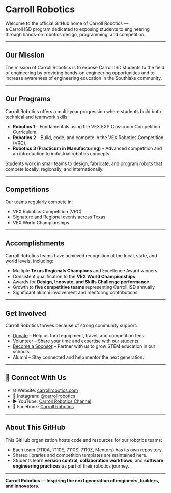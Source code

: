 # Carroll Robotics

Welcome to the official GitHub home of Carroll Robotics —  
a Carroll ISD program dedicated to exposing students to engineering through hands-on robotics design, programming, and competition.

---

## Our Mission
The mission of Carroll Robotics is to expose Carroll ISD students to the field of engineering by providing hands-on engineering opportunities and to increase awareness of engineering education in the Southlake community.

---

## Our Programs
Carroll Robotics offers a multi-year progression where students build both technical and teamwork skills:

- **Robotics 1** – Fundamentals using the VEX EXP Classroom Competition Curriculum.  
- **Robotics 2** – Build, code, and compete in the VEX Robotics Competition (VRC).  
- **Robotics 3 (Practicum in Manufacturing)** – Advanced competition and an introduction to industrial robotics concepts.  

Students work in small teams to design, fabricate, and program robots that compete locally, regionally, and internationally.

---

## Competitions
Our teams regularly compete in:
- VEX Robotics Competition (VRC)  
- Signature and Regional events across Texas  
- VEX World Championships  

---

## Accomplishments
Carroll Robotics teams have achieved recognition at the local, state, and world levels, including:
- Multiple **Texas Regionals Champions** and Excellence Award winners  
- Consistent qualification to the **VEX World Championships**  
- Awards for **Design, Innovate, and Skills Challenge performance**  
- Growth to **five competitive teams** representing Carroll ISD annually  
- Significant alumni involvement and mentoring contributions  

---

## Get Involved
Carroll Robotics thrives because of strong community support:

- [Donate](https://www.carrollrobotics.com/donate) – Help us fund equipment, travel, and competition fees.  
- [Volunteer](https://www.carrollrobotics.com/volunteer) – Share your time and expertise with our students.  
- [Become a Sponsor](https://www.carrollrobotics.com/sponsors) – Partner with us to grow STEM education in our schools.  
- Alumni – Stay connected and help mentor the next generation.  

---

## 🔗 Connect With Us
- 🌐 Website: [carrollrobotics.com](https://www.carrollrobotics.com)
- 📸 Instagram: [@carrollrobotics](https://www.instagram.com/carrollrobotics)
- ▶️ YouTube: [Carroll Robotics Channel](https://www.youtube.com/)
- 📘 Facebook: [Carroll Robotics](https://www.facebook.com/)

---

## About This GitHub
This GitHub organization hosts code and resources for our robotics teams:
- Each team (7110A, 7110E, 7110S, 7110Z, Mentors) has its own repository.
- Shared libraries and competition templates are maintained here.
- Students learn **version control**, **collaboration workflows**, and **software engineering practices** as part of their robotics journey.

---

**Carroll Robotics — Inspiring the next generation of engineers, builders, and innovators.**
